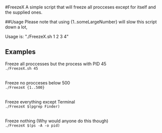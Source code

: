 #FreezeX
A simple script that will freeze all procceses except for itself and the supplied ones. 

##Usage
Please note that using {1..someLargeNumber} will slow this script down a lot, 

Usage is: "./FreezeX.sh 1 2 3 4"

## Examples
Freeze all proccesses but the process with PID 45<br>`./FreezeX.sh 45`<br><br>

Freeze no procceses below 500<br>`./FreezeX {1..500}`<br><br>

Freeze everything except Terminal<br>`./FreezeX $(pgrep Finder)`<br><br>

Freeze nothing (Why would anyone do this though)<br>`./FreezeX $(ps -A -o pid)`<br><br>
